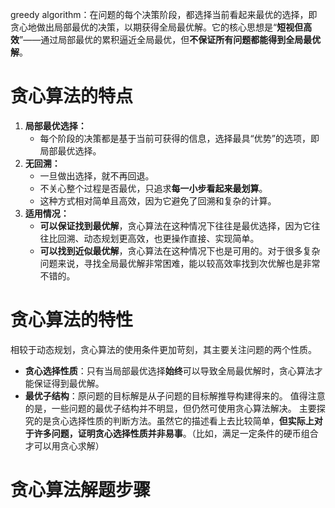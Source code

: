 greedy algorithm：在问题的每个决策阶段，都选择当前看起来最优的选择，即贪心地做出局部最优的决策，以期获得全局最优解。它的核心思想是“**短视但高效**”——通过局部最优的累积逼近全局最优，但**不保证所有问题都能得到全局最优解**。

# 贪心算法的特点
1. **局部最优选择：**
    - 每个阶段的决策都是基于当前可获得的信息，选择最具“优势”的选项，即局部最优选择。
2. **无回溯：**
    - 一旦做出选择，就不再回退。
    - 不关心整个过程是否最优，只追求**每一小步看起来最划算**。
    - 这种方式相对简单且高效，因为它避免了回溯和复杂的计算。
3. **适用情况：**
    - **可以保证找到最优解**，贪心算法在这种情况下往往是最优选择，因为它往往比回溯、动态规划更高效，也更操作直接、实现简单。
	- **可以找到近似最优解**，贪心算法在这种情况下也是可用的。对于很多复杂问题来说，寻找全局最优解非常困难，能以较高效率找到次优解也是非常不错的。

# 贪心算法的特性
相较于动态规划，贪心算法的使用条件更加苛刻，其主要关注问题的两个性质。
- **贪心选择性质**：只有当局部最优选择**始终**可以导致全局最优解时，贪心算法才能保证得到最优解。
- **最优子结构**：原问题的目标解是从子问题的目标解推导构建得来的。
值得注意的是，一些问题的最优子结构并不明显，但仍然可使用贪心算法解决。
主要探究的是贪心选择性质的判断方法。虽然它的描述看上去比较简单，**但实际上对于许多问题，证明贪心选择性质并非易事**。（比如，满足一定条件的硬币组合才可以用贪心求解）

# 贪心算法解题步骤

